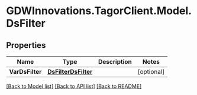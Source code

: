 # GDWInnovations.TagorClient.Model.DsFilter

## Properties

Name | Type | Description | Notes
------------ | ------------- | ------------- | -------------
**VarDsFilter** | [**DsFilterDsFilter**](DsFilterDsFilter.md) |  | [optional] 

[[Back to Model list]](../README.md#documentation-for-models) [[Back to API list]](../README.md#documentation-for-api-endpoints) [[Back to README]](../README.md)

